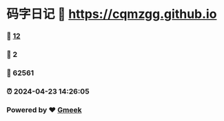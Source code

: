 # 码字日记 :link: https://cqmzgg.github.io 
### :page_facing_up: [12](https://cqmzgg.github.io/tag.html) 
### :speech_balloon: 2 
### :hibiscus: 62561 
### :alarm_clock: 2024-04-23 14:26:05 
### Powered by :heart: [Gmeek](https://github.com/Meekdai/Gmeek)
